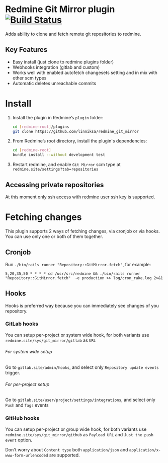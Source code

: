 Redmine Git Mirror plugin [![Build Status](https://travis-ci.org/linniksa/redmine_git_mirror.svg?branch=master)](https://travis-ci.org/linniksa/redmine_git_mirror)
==================

Adds ability to clone and fetch remote git repositories to redmine.

## Key Features
* Easy install (just clone to redmine plugins folder)
* Webhooks integration (gitlab and custom)
* Works well with enabled autofetch changesets setting and in mix with other scm types  
* Automatic deletes unreachable commits

# Install

1. Install the plugin in Redmine’s `plugin` folder:
    ```bash
    cd [redmine-root]/plugins
    git clone https://github.com/linniksa/redmine_git_mirror
    ```

2. From Redmine’s root directory, install the plugin's dependencies:
    ```bash
    cd [redmine-root]
    bundle install --without development test
    ```

3. Restart redmine, and enable `Git Mirror` scm type at `redmine.site/settings?tab=repositories`

## Accessing private repositories

At this moment only ssh access with redmine user ssh key is supported. 

# Fetching changes

This plugin supports 2 ways of fetching changes, via cronjob or via hooks.
You can use only one or both of them together.

## Cronjob

Run ```./bin/rails runner "Repository::GitMirror.fetch"```, for example: 

    5,20,35,50 * * * * cd /usr/src/redmine && ./bin/rails runner "Repository::GitMirror.fetch"  -e production >> log/cron_rake.log 2>&1

## Hooks

Hooks is preferred way because you can immediately see changes of you repository.

### GitLab hooks

You can setup per-project or system wide hook, for both variants use `redmine.site/sys/git_mirror/gitlab` as `URL`

###### For system wide setup

Go to `gitlab.site/admin/hooks`, and select only `Repository update events` trigger.

###### For per-project setup

Go to `gitlab.site/user/project/settings/integrations`, and select only `Push` and `Tags` events

### GitHub hooks

You can setup per-project or group wide hook, for both variants 
use `redmine.site/sys/git_mirror/github` as `Payload URL` and `Just the push event` option.

Don't worry about `Content type` both `application/json` and `application/x-www-form-urlencoded` are supported.
